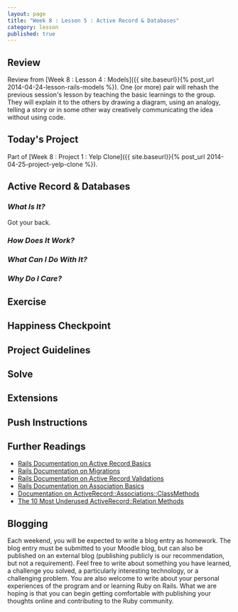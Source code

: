 ```yaml
---
layout: page
title: "Week 8 : Lesson 5 : Active Record & Databases"
category: lesson
published: true
---
```


## Review

Review from [Week 8 : Lesson 4 : Models]({{ site.baseurl}}{% post_url 2014-04-24-lesson-rails-models %}).  One (or more) pair will rehash the previous session's lesson by teaching the basic learnings to the group.  They will explain it to the others by drawing a diagram, using an analogy, telling a story or in some other way creatively communicating the idea without using code.

## Today's Project

Part of [Week 8 : Project 1 : Yelp Clone]({{ site.baseurl}}{% post_url 2014-04-25-project-yelp-clone %}).

## Active Record & Databases

### _What Is It?_
Got your back.

### _How Does It Work?_

### _What Can I Do With It?_

### _Why Do I Care?_

## Exercise

## Happiness Checkpoint

## Project Guidelines

## Solve

## Extensions

## Push Instructions

## Further Readings

* [Rails Documentation on Active Record Basics](http://guides.rubyonrails.org/active_record_basics.html)
* [Rails Documentation on Migrations](http://guides.rubyonrails.org/migrations.html)
* [Rails Documentation on Active Record Validations](http://guides.rubyonrails.org/active_record_validations.html)
* [Rails Documentation on Association Basics](http://guides.rubyonrails.org/association_basics.html)
* [Documentation on ActiveRecord::Associations::ClassMethods](http://api.rubyonrails.org/classes/ActiveRecord/Associations/ClassMethods.html)
* [The 10 Most Underused ActiveRecord::Relation Methods](http://blog.mitchcrowe.com/blog/2012/04/14/10-most-underused-activerecord-relation-methods/)

## Blogging

Each weekend, you will be expected to write a blog entry as homework.  The blog entry must be submitted to your Moodle blog, but can also be published on an external blog (publishing publicly is our recommendation, but not a requirement).  Feel free to write about something you have learned, a challenge you solved, a particularly interesting technology, or a challenging problem.  You are also welcome to write about your personal experiences of the program and or learning Ruby on Rails.  What we are hoping is that you can begin getting comfortable with publishing your thoughts online and contributing to the Ruby community.